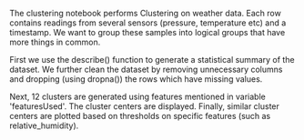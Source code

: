 The clustering notebook performs Clustering on weather data. Each row contains readings from several sensors (pressure, temperature etc) and a timestamp. We want to group these samples into logical groups that have more things in common.

First we use the describe() function to generate a statistical summary of the dataset. We further clean the dataset by removing unnecessary columns and dropping (using dropna()) the rows which have missing values.

Next, 12 clusters are generated using features mentioned in variable 'featuresUsed'. The cluster centers are displayed. Finally, similar cluster centers are plotted based on thresholds on specific features (such as relative_humidity).

